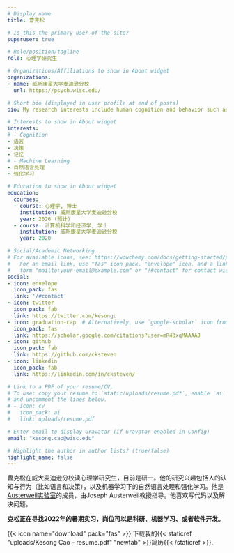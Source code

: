 ```yaml
---
# Display name
title: 曹克松

# Is this the primary user of the site?
superuser: true

# Role/position/tagline
role: 心理学研究生

# Organizations/Affiliations to show in About widget
organizations:
- name: 威斯康星大学麦迪逊分校
  url: https://psych.wisc.edu/

# Short bio (displayed in user profile at end of posts)
bio: My research interests include human cognition and behavior such as language and decision-making.

# Interests to show in About widget
interests:
# - Cognition
- 语言
- 决策
- 记忆
# - Machine Learning
- 自然语言处理
- 强化学习

# Education to show in About widget
education:
  courses:
  - course: 心理学, 博士
    institution: 威斯康星大学麦迪逊分校
    year: 2026 (预计)
  - course: 计算机科学和经济学, 学士
    institution: 威斯康星大学麦迪逊分校
    year: 2020

# Social/Academic Networking
# For available icons, see: https://wowchemy.com/docs/getting-started/page-builder/#icons
#   For an email link, use "fas" icon pack, "envelope" icon, and a link in the
#   form "mailto:your-email@example.com" or "/#contact" for contact widget.
social:
- icon: envelope
  icon_pack: fas
  link: '/#contact'
- icon: twitter
  icon_pack: fab
  link: https://twitter.com/kesongc
- icon: graduation-cap  # Alternatively, use `google-scholar` icon from `ai` icon pack
  icon_pack: fas
  link: https://scholar.google.com/citations?user=mR43xqMAAAAJ
- icon: github
  icon_pack: fab
  link: https://github.com/cksteven
- icon: linkedin
  icon_pack: fab
  link: https://linkedin.com/in/cksteven/

# Link to a PDF of your resume/CV.
# To use: copy your resume to `static/uploads/resume.pdf`, enable `ai` icons in `params.toml`,
# and uncomment the lines below.
# - icon: cv
#   icon_pack: ai
#   link: uploads/resume.pdf

# Enter email to display Gravatar (if Gravatar enabled in Config)
email: "kesong.cao@wisc.edu"

# Highlight the author in author lists? (true/false)
highlight_name: false
---
```


曹克松在威大麦迪逊分校读心理学研究生，目前是研一。他的研究兴趣包括人的认知与行为（比如语言和决策），以及机器学习下的自然语言处理和强化学习。他是[Austerweil实验室](https://alab.psych.wisc.edu/)的成员，由Joseph Austerweil教授指导。他喜欢写代码以及解决问题。

__克松正在寻找2022年的暑期实习，岗位可以是科研、机器学习、或者软件开发。__

{{< icon name="download" pack="fas" >}} 下载我的{{< staticref "uploads/Kesong Cao - resume.pdf" "newtab" >}}简历{{< /staticref >}}.
